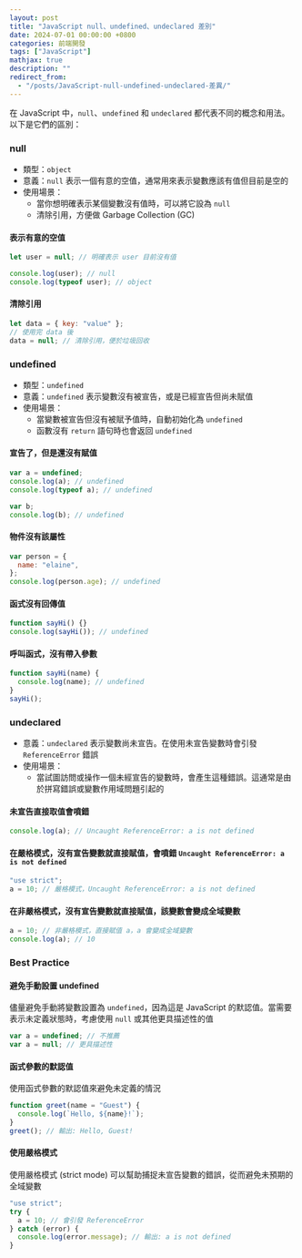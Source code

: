 ```yaml
---
layout: post
title: "JavaScript null、undefined、undeclared 差別"
date: 2024-07-01 00:00:00 +0800
categories: 前端開發
tags: ["JavaScript"]
mathjax: true
description: ""
redirect_from: 
  - "/posts/JavaScript-null-undefined-undeclared-差異/"
---
```


在 JavaScript 中，`null`、`undefined` 和 `undeclared` 都代表不同的概念和用法。以下是它們的區別：

### null

- 類型：`object`
- 意義：`null` 表示一個有意的空值，通常用來表示變數應該有值但目前是空的
- 使用場景：
  - 當你想明確表示某個變數沒有值時，可以將它設為 `null`
  - 清除引用，方便做 Garbage Collection (GC)

#### 表示有意的空值

```js
let user = null; // 明確表示 user 目前沒有值

console.log(user); // null
console.log(typeof user); // object
```

#### 清除引用

```js
let data = { key: "value" };
// 使用完 data 後
data = null; // 清除引用，便於垃圾回收
```

### undefined

- 類型：`undefined`
- 意義：`undefined` 表示變數沒有被宣告，或是已經宣告但尚未賦值
- 使用場景：
  - 當變數被宣告但沒有被賦予值時，自動初始化為 `undefined`
  - 函數沒有 `return` 語句時也會返回 `undefined`

#### 宣告了，但是還沒有賦值

```js
var a = undefined;
console.log(a); // undefined
console.log(typeof a); // undefined

var b;
console.log(b); // undefined
```

#### 物件沒有該屬性

```js
var person = {
  name: "elaine",
};
console.log(person.age); // undefined
```

#### 函式沒有回傳值

```js
function sayHi() {}
console.log(sayHi()); // undefined
```

#### 呼叫函式，沒有帶入參數

```js
function sayHi(name) {
  console.log(name); // undefined
}
sayHi();
```

### undeclared

- 意義：`undeclared` 表示變數尚未宣告。在使用未宣告變數時會引發 `ReferenceError` 錯誤
- 使用場景：
  - 當試圖訪問或操作一個未經宣告的變數時，會產生這種錯誤。這通常是由於拼寫錯誤或變數作用域問題引起的

#### 未宣告直接取值會噴錯

```js
console.log(a); // Uncaught ReferenceError: a is not defined
```

#### 在嚴格模式，沒有宣告變數就直接賦值，會噴錯 `Uncaught ReferenceError: a is not defined`

```js
"use strict";
a = 10; // 嚴格模式，Uncaught ReferenceError: a is not defined
```

#### 在非嚴格模式，沒有宣告變數就直接賦值，該變數會變成**全域變數**

```js
a = 10; // 非嚴格模式，直接賦值 a，a 會變成全域變數
console.log(a); // 10
```

### Best Practice

#### 避免手動設置 undefined

儘量避免手動將變數設置為 `undefined`，因為這是 JavaScript 的默認值。當需要表示未定義狀態時，考慮使用 `null` 或其他更具描述性的值

```js
var a = undefined; // 不推薦
var a = null; // 更具描述性
```

#### 函式參數的默認值

使用函式參數的默認值來避免未定義的情況

```js
function greet(name = "Guest") {
  console.log(`Hello, ${name}!`);
}
greet(); // 輸出: Hello, Guest!
```

#### 使用嚴格模式

使用嚴格模式 (strict mode) 可以幫助捕捉未宣告變數的錯誤，從而避免未預期的全域變數

```js
"use strict";
try {
  a = 10; // 會引發 ReferenceError
} catch (error) {
  console.log(error.message); // 輸出: a is not defined
}
```

